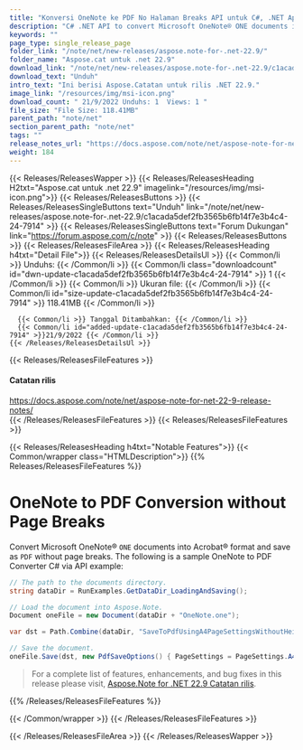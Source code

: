 ```yaml
---
title: "Konversi OneNote ke PDF No Halaman Breaks API untuk C#, .NET Apps"
description: "C# .NET API to convert Microsoft OneNote® ONE documents into Acrobat® format and save as PDF without any page breaks. Easy ONE to PDF format conversion via API."
keywords: ""
page_type: single_release_page
folder_link: "/note/net/new-releases/aspose.note-for-.net-22.9/"
folder_name: "Aspose.cat untuk .net 22.9"
download_link: "/note/net/new-releases/aspose.note-for-.net-22.9/c1acada5def2fb3565b6fb14f7e3b4c4-24-7914"
download_text: "Unduh"
intro_text: "Ini berisi Aspose.Catatan untuk rilis .NET 22.9."
image_link: "/resources/img/msi-icon.png"
download_count: " 21/9/2022 Unduhs: 1  Views: 1 "
file_size: "File Size: 118.41MB"
parent_path: "note/net"
section_parent_path: "note/net"
tags: ""
release_notes_url: "https://docs.aspose.com/note/net/aspose-note-for-net-22-9-release-notes/"
weight: 184
---
```


{{< Releases/ReleasesWapper >}}
{{< Releases/ReleasesHeading H2txt="Aspose.cat untuk .net 22.9" imagelink="/resources/img/msi-icon.png">}}
{{< Releases/ReleasesButtons >}}
{{< Releases/ReleasesSingleButtons text="Unduh" link="/note/net/new-releases/aspose.note-for-.net-22.9/c1acada5def2fb3565b6fb14f7e3b4c4-24-7914" >}}
{{< Releases/ReleasesSingleButtons text="Forum Dukungan" link="https://forum.aspose.com/c/note" >}}
{{< Releases/ReleasesButtons >}}
{{< Releases/ReleasesFileArea >}}
{{< Releases/ReleasesHeading h4txt="Detail File">}}
{{< Releases/ReleasesDetailsUl >}}
{{< Common/li >}} Unduhs: {{< /Common/li >}}
{{< Common/li class="downloadcount" id="dwn-update-c1acada5def2fb3565b6fb14f7e3b4c4-24-7914" >}} 1 {{< /Common/li >}}
{{< Common/li >}} Ukuran file: {{< /Common/li >}}
{{< Common/li id="size-update-c1acada5def2fb3565b6fb14f7e3b4c4-24-7914" >}} 118.41MB {{< /Common/li >}}

      {{< Common/li >}} Tanggal Ditambahkan: {{< /Common/li >}}
      {{< Common/li id="added-update-c1acada5def2fb3565b6fb14f7e3b4c4-24-7914" >}}21/9/2022 {{< /Common/li >}}
    {{< /Releases/ReleasesDetailsUl >}}

{{< Releases/ReleasesFileFeatures >}}
<h4>Catatan rilis</h4><div><a href='https://docs.aspose.com/note/net/aspose-note-for-net-22-9-release-notes/'>https://docs.aspose.com/note/net/aspose-note-for-net-22-9-release-notes/</a></div>
{{< /Releases/ReleasesFileFeatures >}}
{{< Releases/ReleasesFileFeatures >}}

{{< Releases/ReleasesHeading h4txt="Notable Features">}}
{{< Common/wrapper class="HTMLDescription">}}
{{% Releases/ReleasesFileFeatures %}}

# OneNote to PDF Conversion without Page Breaks

Convert Microsoft OneNote&reg; `ONE` documents into Acrobat&reg; format and save as `PDF` without page breaks. The following is a sample OneNote to PDF Converter C# via API example:

```csharp
// The path to the documents directory.
string dataDir = RunExamples.GetDataDir_LoadingAndSaving();

// Load the document into Aspose.Note.
Document oneFile = new Document(dataDir + "OneNote.one");

var dst = Path.Combine(dataDir, "SaveToPdfUsingA4PageSettingsWithoutHeightLimit.pdf");

// Save the document.
oneFile.Save(dst, new PdfSaveOptions() { PageSettings = PageSettings.A4NoHeightLimit });
```

> For a complete list of features, enhancements, and bug fixes in this release please visit, [Aspose.Note for .NET 22.9 Catatan rilis](https://docs.aspose.com/note/net/aspose-note-for-net-22-9-release-notes/).

{{% /Releases/ReleasesFileFeatures %}}

{{< /Common/wrapper >}}
{{< /Releases/ReleasesFileFeatures >}}

{{< /Releases/ReleasesFileArea >}}
{{< /Releases/ReleasesWapper >}}
